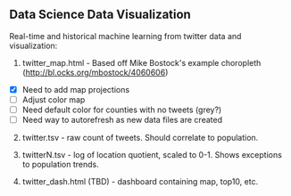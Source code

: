 Data Science Data Visualization
--

Real-time and historical machine learning from twitter data and visualization:


1) twitter_map.html - Based off Mike Bostock's example choropleth (http://bl.ocks.org/mbostock/4060606)
- [X] Need to add map projections
- [ ] Adjust color map
- [ ] Need default color for counties with no tweets (grey?)
- [ ] Need way to autorefresh as new data files are created

2) twitter.tsv - raw count of tweets. Should correlate to population.

3) twitterN.tsv - log of location quotient, scaled to 0-1. Shows exceptions to population trends.

4) twitter_dash.html (TBD) - dashboard containing map, top10, etc.

   
